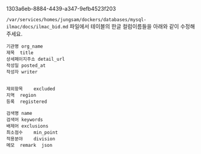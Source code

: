 1303a6eb-8884-4439-a347-9efb4523f203

`/var/services/homes/jungsam/dockers/databases/mysql-ilmac/docs/ilmac_bid.md` 파일에서 테이블의 한글  컬럼이름들을 아래와 같이 수정해주세요.

```
기관명	org_name
제목	title
상세페이지주소	detail_url
작성일	posted_at
작성자	writer


제외항목	excluded
지역	region
등록	registered

검색명	name
검색어	keywords
배제어	exclusions
최소점수	min_point
적용분야	division	
메모	remark	json
```